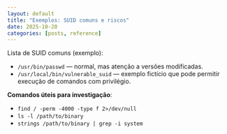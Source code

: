 ```yaml
---
layout: default
title: "Exemplos: SUID comuns e riscos"
date: 2025-10-20
categories: [posts, reference]
---
```


Lista de SUID comuns (exemplo):
- `/usr/bin/passwd` — normal, mas atenção a versões modificadas.
- `/usr/local/bin/vulnerable_suid` — exemplo fictício que pode permitir execução de comandos com privilégio.

**Comandos úteis para investigação**:
- `find / -perm -4000 -type f 2>/dev/null`
- `ls -l /path/to/binary`
- `strings /path/to/binary | grep -i system`
